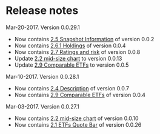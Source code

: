# Release notes

Mar-20-2017. Version 0.0.29.1
* Now contains [2.5 Snapshot Information](https://github.com/appsngen/ETF-widgets-release-notes/blob/master/2.5%20Snapshot%20Information.md) of version 0.0.2
* Now contains [2.6.1 Holdings](https://github.com/appsngen/ETF-widgets-release-notes/blob/master/2.6.1%20Holdings.md) of version 0.0.4
* Now contains [2.7 Ratings and risk](https://github.com/appsngen/ETF-widgets-release-notes/blob/master/2.7%20Rating%20and%20risk.md) of version 0.0.8
* Update [2.2 mid-size chart](https://github.com/appsngen/ETF-widgets-release-notes/blob/master/2.2%20mid-size%20chart.md) to version 0.0.13
* Update [2.9 Comparable ETFs](https://github.com/appsngen/ETF-widgets-release-notes/blob/master/2.9%20Comparable%20ETFs.md) to version 0.0.5

Mar-10-2017. Version 0.0.28.1
* Now contains [2.4 Description](https://github.com/appsngen/ETF-widgets-release-notes/blob/master/2.4%20Description.md) of version 0.0.7
* Now contains [2.9 Comparable ETFs](https://github.com/appsngen/ETF-widgets-release-notes/blob/master/2.9%20Comparable%20ETFs.md) of version 0.0.4

Mar-03-2017. Version 0.0.27.1
* Now contains [2.2 mid-size chart](https://github.com/appsngen/ETF-widgets-release-notes/blob/master/2.2%20mid-size%20chart.md) of version 0.0.10
* Now contains [2.1 ETFs Quote Bar](https://github.com/appsngen/ETF-widgets-release-notes/blob/master/2.1%20ETFs%20Quote%20Bar.md) of version 0.0.26

